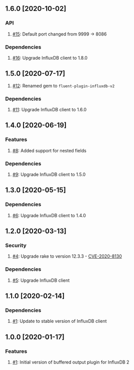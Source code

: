 ## 1.6.0 [2020-10-02]

### API
 1. [#15](https://github.com/influxdata/influxdb-plugin-fluent/pull/15): Default port changed from 9999 -> 8086

### Dependencies
1. [#16](https://github.com/influxdata/influxdb-plugin-fluent/pull/16): Upgrade InfluxDB client to 1.8.0

## 1.5.0 [2020-07-17]

1. [#12](https://github.com/influxdata/influxdb-plugin-fluent/pull/12): Renamed gem to `fluent-plugin-influxdb-v2`

### Dependencies
1. [#11](https://github.com/influxdata/influxdb-plugin-fluent/pull/11): Upgrade InfluxDB client to 1.6.0

## 1.4.0 [2020-06-19]

### Features
1. [#8](https://github.com/influxdata/influxdb-plugin-fluent/pull/8): Added support for nested fields

### Dependencies
1. [#9](https://github.com/influxdata/influxdb-plugin-fluent/pull/9): Upgrade InfluxDB client to 1.5.0

## 1.3.0 [2020-05-15]

### Dependencies
1. [#6](https://github.com/influxdata/influxdb-plugin-fluent/pull/6): Upgrade InfluxDB client to 1.4.0

## 1.2.0 [2020-03-13]

### Security
1. [#4](https://github.com/influxdata/influxdb-plugin-fluent/pull/4): Upgrade rake to version 12.3.3 - [CVE-2020-8130](https://github.com/advisories/GHSA-jppv-gw3r-w3q8)

### Dependencies
1. [#5](https://github.com/influxdata/influxdb-plugin-fluent/pull/5): Upgrade InfluxDB client

## 1.1.0 [2020-02-14]

### Dependencies
1. [#1](https://github.com/influxdata/influxdb-plugin-fluent/pull/3): Update to stable version of InfluxDB client

## 1.0.0 [2020-01-17]

### Features
1. [#1](https://github.com/influxdata/influxdb-plugin-fluent/pull/1): Initial version of buffered output plugin for InfluxDB 2
 

